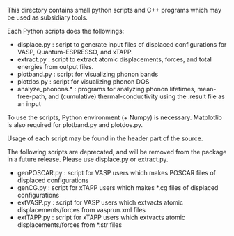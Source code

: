 This directory contains small python scripts and C++ programs which may be used as subsidiary tools.

Each Python scripts does the followings:

* displace.py : script to generate input files of displaced configurations for VASP, Quantum-ESPRESSO, and xTAPP.
* extract.py : script to extract atomic displacements, forces, and total energies from output files.
* plotband.py : script for visualizing phonon bands
* plotdos.py : script for visualizing phonon DOS
* analyze\_phonons.\* : programs for analyzing phonon lifetimes, mean-free-path, and (cumulative) thermal-conductivity 
using the .result file as an input

To use the scripts, Python environment (+ Numpy) is necessary.
Matplotlib is also required for plotband.py and plotdos.py. 

Usage of each script may be found in the header part of the source.


The following scripts are deprecated, and will be removed from the package in a future release.
Please use displace.py or extract.py.

* genPOSCAR.py : script for VASP users which makes POSCAR files of displaced configurations
* genCG.py : script for xTAPP users which makes \*.cg files of displaced configurations
* extVASP.py : script for VASP users which extvacts atomic displacements/forces from vasprun.xml files
* extTAPP.py : script for xTAPP users which extvacts atomic displacements/forces from \*.str files


